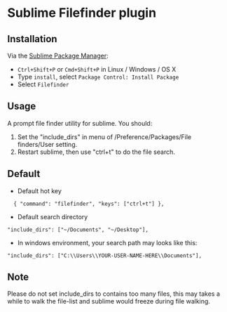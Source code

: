 # Sublime Filefinder plugin


## Installation

Via the [Sublime Package Manager](http://wbond.net/sublime_packages/package_control):

* `Ctrl+Shift+P` or `Cmd+Shift+P` in Linux / Windows / OS X
* Type `install`, select `Package Control: Install Package`
* Select `Filefinder`

## Usage

A prompt file finder utility for sublime. You should:

1. Set the "include_dirs" in menu of /Preference/Packages/File finders/User setting.
2. Restart sublime, then use "ctrl+t" to do the file search.

## Default

- Default hot key

```
  { "command": "filefinder", "keys": ["ctrl+t"] },
```

- Default search directory

```
"include_dirs": ["~/Documents", "~/Desktop"],
```

- In windows environment, your search path may looks like this:

```
"include_dirs": ["C:\\Users\\YOUR-USER-NAME-HERE\\Documents"],
```

## Note

Please do not set include_dirs to contains too many files, this may takes a while to walk the file-list and sublime
would freeze during file walking.

